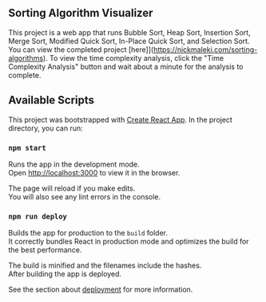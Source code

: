 ## Sorting Algorithm Visualizer
This project is a web app that runs Bubble Sort, Heap Sort, Insertion Sort, Merge Sort, Modified Quick Sort, In-Place Quick Sort, and Selection Sort. 
You can view the completed project [here]](https://nickmaleki.com/sorting-algorithms).
To view the time complexity analysis, click the "Time Complexity Analysis" button and wait about a minute for the analysis to complete. 

## Available Scripts
This project was bootstrapped with [Create React App](https://github.com/facebook/create-react-app).
In the project directory, you can run:

### `npm start`

Runs the app in the development mode.<br />
Open [http://localhost:3000](http://localhost:3000) to view it in the browser.

The page will reload if you make edits.<br />
You will also see any lint errors in the console.

### `npm run deploy`

Builds the app for production to the `build` folder.<br />
It correctly bundles React in production mode and optimizes the build for the best performance.

The build is minified and the filenames include the hashes.<br />
After building the app is deployed. 

See the section about [deployment](https://facebook.github.io/create-react-app/docs/deployment) for more information.